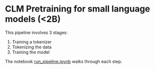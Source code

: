 # CLM Pretraining for small language models (<2B)

This pipeline involves 3 stages:

1. Training a tokenizer
2. Tokenizing the data
3. Training the model

The notebook [run_pipeline.ipynb](run_pipeline.ipynb) walks through each step.